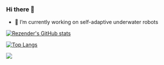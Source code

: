 ### Hi there 👋


- 🌊 I’m currently working on self-adaptive underwater robots

[![Rezender's GitHub stats](https://github-readme-stats.vercel.app/api?username=Rezenders&count_private=true&show_icons=true)](https://github.com/anuraghazra/github-readme-stats)

[![Top Langs](https://github-readme-stats.vercel.app/api/top-langs/?username=Rezenders&layout=compact&count_private=true&hide=javascript,html,Jupyter%20Notebook,CSS,c%23,Makefile,Tex,GLSL,qmake,M4,scilab&show_icons=true&include_all_commits=false,is_fork=false)](https://github.com/anuraghazra/github-readme-stats)

![](https://visitor-badge.glitch.me/badge?page_id=Rezenders.Rezenders)

<!--
**Rezenders/Rezenders** is a ✨ _special_ ✨ repository because its `README.md` (this file) appears on your GitHub profile.

Here are some ideas to get you started:

- 🔭 I’m currently working on ...
- 🌱 I’m currently learning ...
- 👯 I’m looking to collaborate on ...
- 🤔 I’m looking for help with ...
- 💬 Ask me about ...
- 📫 How to reach me: ...
- 😄 Pronouns: ...
- ⚡ Fun fact: ...
-->
